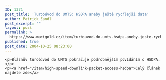 ```yaml
---
ID: 1371
post_title: 'Turboúvod do UMTS: HSDPA aneby ještě rychlejší data'
author: Patrick Zandl
post_excerpt: ""
layout: post
permalink: >
  https://www.marigold.cz/item/turbouvod-do-umts-hsdpa-aneby-jeste-rychlejsi-data
published: true
post_date: 2004-10-25 08:23:00
---
```

	<p>Bláznův turobúvod do UMTS pokračuje podrobnějším povídáním o HSDPA. </p>
	<p><a href="/item/high-speed-downlink-packet-access-hsdpa">Celý článek najdete zde</a>
</p>